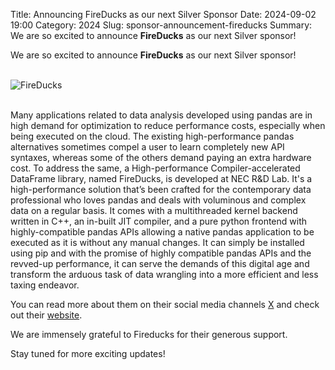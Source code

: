 Title: Announcing FireDucks as our next Silver Sponsor
Date: 2024-09-02 19:00
Category: 2024
Slug: sponsor-announcement-fireducks
Summary: We are so excited to announce **FireDucks** as our next Silver sponsor!

We are so excited to announce **FireDucks** as our next Silver sponsor!

<br>
<div class="text-center">
  <a href="https://fireducks-dev.github.io/" target="_blank" style="border: none; text-decoration: none;">
    <img src="{static}/images/2024/sponsor-fireducks.png" alt="FireDucks" class="img-fluid responsive-image">
  </a>
</div>
<br>

Many applications related to data analysis developed using pandas are in high demand for optimization to reduce performance costs, especially when being executed on the cloud. The existing high-performance pandas alternatives sometimes compel a user to learn completely new API syntaxes, whereas some of the others demand paying an extra hardware cost. To address the same, a High-performance Compiler-accelerated DataFrame library, named FireDucks, is developed at NEC R&D Lab. It's a high-performance solution that’s been crafted for the contemporary data professional who loves pandas and deals with voluminous and complex data on a regular basis. It comes with a multithreaded kernel backend written in C++, an in-built JIT compiler, and a pure python frontend with highly-compatible pandas APIs allowing a native pandas application to be executed as it is without any manual changes. It can simply be installed using pip and with the promise of highly compatible pandas APIs and the revved-up performance, it can serve the demands of this digital age and transform the arduous task of data wrangling into a more efficient and less taxing endeavor.

You can read more about them on their social media channels [X](https://x.com/fireducksdev) and check out their [website](https://fireducks-dev.github.io/).

We are immensely grateful to Fireducks for their generous support.

Stay tuned for more exciting updates!
